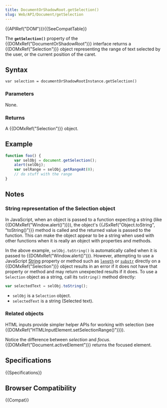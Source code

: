 ```yaml
---
title: DocumentOrShadowRoot.getSelection()
slug: Web/API/Document/getSelection
---
```

{{APIRef("DOM")}}{{SeeCompatTable}}

The **`getSelection()`** property of the {{DOMxRef("DocumentOrShadowRoot")}} interface returns a {{DOMxRef("Selection")}} object representing the range of text selected by the user, or the current position of the caret.

## Syntax

```
var selection = documentOrShadowRootInstance.getSelection()
```

### Parameters

None.

### Returns

A {{DOMxRef("Selection")}} object.

## Example

```js
function foo() {
    var selObj = document.getSelection();
    alert(selObj);
    var selRange = selObj.getRangeAt(0);
    // do stuff with the range
}
```

## Notes

### String representation of the Selection object

In JavaScript, when an object is passed to a function expecting a string (like {{DOMxRef("Window.alert()")}}), the object's {{JSxRef("Object.toString", "toString()")}} method is called and the returned value is passed to the function. This can make the object appear to be a string when used with other functions when it is really an object with properties and methods.

In the above example, `selObj.toString()` is automatically called when it is passed to {{DOMxRef("Window.alert()")}}. However, attempting to use a JavaScript [String](/zh-CN/docs/Web/JavaScript/Reference/Global_Objects/String) property or method such as [`length`](/zh-CN/docs/Web/JavaScript/Reference/Global_Objects/String/length) or [`substr`](/zh-CN/docs/Web/JavaScript/Reference/Global_Objects/String/substr) directly on a {{DOMxRef("Selection")}} object results in an error if it does not have that property or method and may return unexpected results if it does. To use a `Selection` object as a string, call its `toString()` method directly:

```js
var selectedText = selObj.toString();
```

- `selObj` is a `Selection` object.
- `selectedText` is a string (Selected text).

### Related objects

HTML inputs provide simpler helper APIs for working with selection (see {{DOMxRef("HTMLInputElement.setSelectionRange()")}}).

Notice the difference between _selection_ and _focus_. {{DOMxRef("Document.activeElement")}} returns the focused element.

## Specifications

{{Specifications}}

## Browser Compatibility

{{Compat}}
